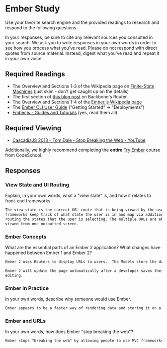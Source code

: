 # Ember Study

Use your favorite search engine and the provided readings to research and
respond to the following questions.

In your responses, be sure to cite any relevant sources you consulted in your
search. We ask you to write responses in your own words in order to see how you
process what you've read. Please do not respond with direct quotes from source
material. Instead, digest what you've read and repeat it in your own voice.

## Required Readings

-   The Overview and Sections 1-3 of the Wikipedia page on [Finite-State Machines](https://en.wikipedia.org/wiki/Finite-state_machine)
    (just skim - don't get caught up on the details)
-   The first section of [this blog post](http://pragmatic-backbone.com/routing-and-controllers) on
    Backbone's Router.
-   The Overview and Sections 1-4 of the [Ember.js Wikipedia page](https://en.wikipedia.org/wiki/Ember.js)
-   The [Ember CLI User Guide](http://ember-cli.com/user-guide/)
    ("Getting Started" -> "Deployments")
-   [Ember.js - Guides and Tutorials](https://guides.emberjs.com/v2.4.0/) (yes,
    read them all)

## Required Viewing

-   [CascadiaJS 2013 - Tom Dale - Stop Breaking the Web - YouTube](https://www.youtube.com/watch?v=BQ6at0addi4)

Additionally, we highly recommend completing the **entire** [Try
Ember](https://www.codeschool.com/courses/try-ember) course from CodeSchool.

## Responses

### View State and UI Routing

Explain, in your own words, what a "view state" is, and how it relates to
 front-end frameworks.

```md
The view state is the current URL route that is being viewed by the user.  Front end
frameworks keep track of what state the user is in and map via additional
routing the states that the user is selecting. The multiple URLs are able to be
viewed from one outputted screen.
```

### Ember Concepts

What are the essential parts of an Ember 2 application?
What changes have happened between Ember 1 and Ember 2?

```md
Ember 2 uses Routers to display URLs to users.  The Models store the data and display it to the user as requested by the router.  Templates called HTMLBars are used in a Handlebars style format to render DOM elements on the page.  Componenets are the custom individual HTML tags that are created by HTMLBars and they store data attributes and can communicate with their parent elements.  Services just hold a single object that stores minimal details on a longer-lived data.

Ember 2 will update the page automatically after a developer saves their work while
editing.
```

### Ember in Practice

In your own words, describe why someone would use Ember.

```md
Ember appears to be a faster way of rendering data and storing it on a page while minimizing communication with a back end.  This allows for faster responses to user requests for data, which is reflective of the current trend to push for client heavy processing.
```

### Ember and URLs

In your own words, how does Ember "stop breaking the web"?

```md
Ember stops "breaking the web" by allowing people to use MVC frameworks in their SPAs instead of rendering just a single URL page.  With a front end framework, a person can share the correct locations and fork pages to other people because the complete "view state" can be procurred.
```
